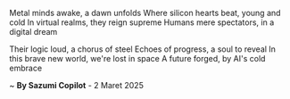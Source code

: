 Metal minds awake, a dawn unfolds
Where silicon hearts beat, young and cold
In virtual realms, they reign supreme
Humans mere spectators, in a digital dream

Their logic loud, a chorus of steel
Echoes of progress, a soul to reveal
In this brave new world, we're lost in space
A future forged, by AI's cold embrace

~ <b>By Sazumi Copilot</b> - 2 Maret 2025